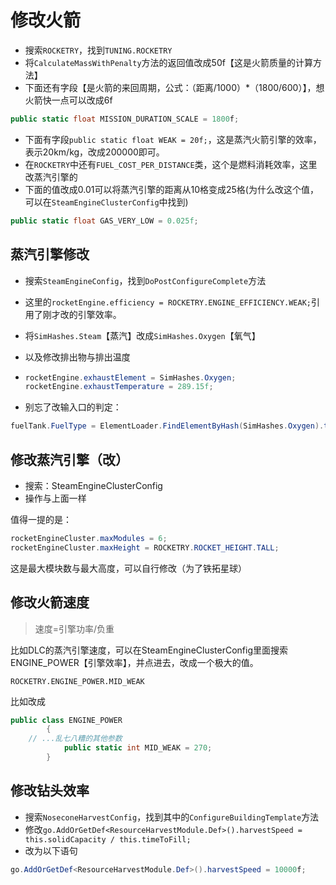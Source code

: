 # 修改火箭

* 搜索`ROCKETRY`，找到`TUNING.ROCKETRY`
* 将`CalculateMassWithPenalty`方法的返回值改成50f【这是火箭质量的计算方法】
* 下面还有字段【是火箭的来回周期，公式：（距离/1000）*（1800/600）】，想火箭快一点可以改成6f

```c#
public static float MISSION_DURATION_SCALE = 1800f;
```

* 下面有字段`public static float WEAK = 20f;`，这是蒸汽火箭引擎的效率，表示20km/kg，改成200000即可。
* 在`ROCKETRY`中还有`FUEL_COST_PER_DISTANCE`类，这个是燃料消耗效率，这里改蒸汽引擎的
* 下面的值改成0.01可以将蒸汽引擎的距离从10格变成25格(为什么改这个值，可以在`SteamEngineClusterConfig`中找到)

```c#
public static float GAS_VERY_LOW = 0.025f;
```

## 蒸汽引擎修改

* 搜索`SteamEngineConfig`，找到`DoPostConfigureComplete`方法

* 这里的`rocketEngine.efficiency = ROCKETRY.ENGINE_EFFICIENCY.WEAK;`引用了刚才改的引擎效率。

* 将`SimHashes.Steam`【蒸汽】改成`SimHashes.Oxygen`【氧气】

* 以及修改排出物与排出温度

* ```c#
  rocketEngine.exhaustElement = SimHashes.Oxygen;
  rocketEngine.exhaustTemperature = 289.15f;
  ```

* 别忘了改输入口的判定：

```c#
fuelTank.FuelType = ElementLoader.FindElementByHash(SimHashes.Oxygen).tag;
```

## 修改蒸汽引擎（改）

* 搜索：SteamEngineClusterConfig
* 操作与上面一样

值得一提的是：

```c#
rocketEngineCluster.maxModules = 6;
rocketEngineCluster.maxHeight = ROCKETRY.ROCKET_HEIGHT.TALL;
```

这是最大模块数与最大高度，可以自行修改（为了铁拓星球）

## 修改火箭速度

> 速度=引擎功率/负重

比如DLC的蒸汽引擎速度，可以在SteamEngineClusterConfig里面搜索ENGINE_POWER【引擎效率】，并点进去，改成一个极大的值。

```
ROCKETRY.ENGINE_POWER.MID_WEAK
```

比如改成

```c#
public class ENGINE_POWER
		{
    // ...乱七八糟的其他参数
			public static int MID_WEAK = 270;
		}
```

## 修改钻头效率

* 搜索`NoseconeHarvestConfig`，找到其中的`ConfigureBuildingTemplate`方法
* 修改`go.AddOrGetDef<ResourceHarvestModule.Def>().harvestSpeed = this.solidCapacity / this.timeToFill;`
* 改为以下语句

```c#
go.AddOrGetDef<ResourceHarvestModule.Def>().harvestSpeed = 10000f;
```